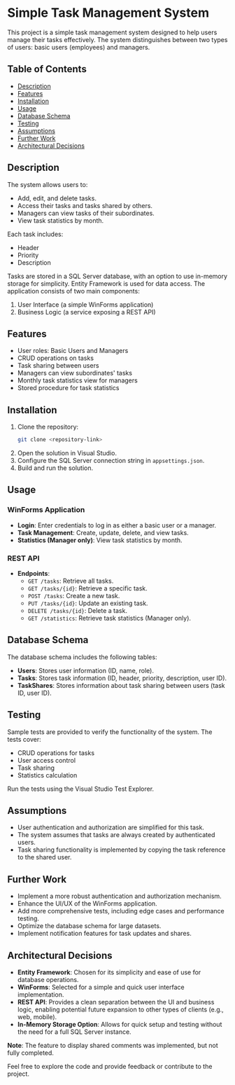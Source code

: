 # Simple Task Management System

This project is a simple task management system designed to help users manage their tasks effectively. The system distinguishes between two types of users: basic users (employees) and managers.

## Table of Contents

- [Description](#description)
- [Features](#features)
- [Installation](#installation)
- [Usage](#usage)
- [Database Schema](#database-schema)
- [Testing](#testing)
- [Assumptions](#assumptions)
- [Further Work](#further-work)
- [Architectural Decisions](#architectural-decisions)

## Description

The system allows users to:
- Add, edit, and delete tasks.
- Access their tasks and tasks shared by others.
- Managers can view tasks of their subordinates.
- View task statistics by month.

Each task includes:
- Header
- Priority
- Description

Tasks are stored in a SQL Server database, with an option to use in-memory storage for simplicity. Entity Framework is used for data access. The application consists of two main components:
1. User Interface (a simple WinForms application)
2. Business Logic (a service exposing a REST API)

## Features

- User roles: Basic Users and Managers
- CRUD operations on tasks
- Task sharing between users
- Managers can view subordinates' tasks
- Monthly task statistics view for managers
- Stored procedure for task statistics

## Installation

1. Clone the repository:
   ```bash
   git clone <repository-link>
   ```
2. Open the solution in Visual Studio.
3. Configure the SQL Server connection string in `appsettings.json`.
4. Build and run the solution.

## Usage

### WinForms Application

- **Login**: Enter credentials to log in as either a basic user or a manager.
- **Task Management**: Create, update, delete, and view tasks.
- **Statistics (Manager only)**: View task statistics by month.

### REST API

- **Endpoints**:
  - `GET /tasks`: Retrieve all tasks.
  - `GET /tasks/{id}`: Retrieve a specific task.
  - `POST /tasks`: Create a new task.
  - `PUT /tasks/{id}`: Update an existing task.
  - `DELETE /tasks/{id}`: Delete a task.
  - `GET /statistics`: Retrieve task statistics (Manager only).

## Database Schema

The database schema includes the following tables:

- **Users**: Stores user information (ID, name, role).
- **Tasks**: Stores task information (ID, header, priority, description, user ID).
- **TaskShares**: Stores information about task sharing between users (task ID, user ID).

## Testing

Sample tests are provided to verify the functionality of the system. The tests cover:

- CRUD operations for tasks
- User access control
- Task sharing
- Statistics calculation

Run the tests using the Visual Studio Test Explorer.

## Assumptions

- User authentication and authorization are simplified for this task.
- The system assumes that tasks are always created by authenticated users.
- Task sharing functionality is implemented by copying the task reference to the shared user.

## Further Work

- Implement a more robust authentication and authorization mechanism.
- Enhance the UI/UX of the WinForms application.
- Add more comprehensive tests, including edge cases and performance testing.
- Optimize the database schema for large datasets.
- Implement notification features for task updates and shares.

## Architectural Decisions

- **Entity Framework**: Chosen for its simplicity and ease of use for database operations.
- **WinForms**: Selected for a simple and quick user interface implementation.
- **REST API**: Provides a clean separation between the UI and business logic, enabling potential future expansion to other types of clients (e.g., web, mobile).
- **In-Memory Storage Option**: Allows for quick setup and testing without the need for a full SQL Server instance.

**Note**: The feature to display shared comments was implemented, but not fully completed.

Feel free to explore the code and provide feedback or contribute to the project.